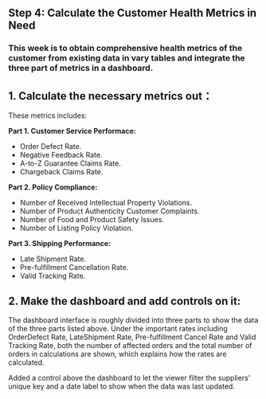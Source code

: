 ## Step 4: Calculate the Customer Health Metrics in Need
### This week is to obtain comprehensive health metrics of the customer from existing data in vary tables and integrate the three part of metrics in a dashboard.
## 1. Calculate the necessary metrics out：
These metrics includes: <br>

**Part 1. Customer Service Performace:** <br>
  - Order Defect Rate.
  - Negative Feedback Rate.
  - A-to-Z Guarantee Claims Rate.
  - Chargeback Claims Rate. <br>

**Part 2. Policy Compliance:** <br>
  - Number of Received Intellectual Property Violations.
  - Number of Product Authenticity Customer Complaints.
  - Number of Food and Product Safety Issues.
  - Number of Listing Policy Violation.<br>

**Part 3. Shipping Performance:** <br>
  - Late Shipment Rate.
  - Pre-fulfillment Cancellation Rate.
  - Valid Tracking Rate.

## 2. Make the dashboard and add controls on it:
The dashboard interface is roughly divided into three parts to show the data of the three parts listed above. Under the important rates including OrderDefect Rate, LateShipment Rate, Pre-fulfillment Cancel Rate and Valid Tracking Rate, both the number of affected orders and the total number of orders in calculations are shown, which explains how the rates are calculated.<br>

Added a control above the dashboard to let the viewer filter the suppliers' unique key and a date label to show when the data was last updated.
